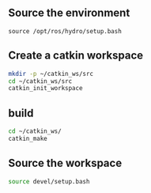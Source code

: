 Source the environment
----------------------

`source /opt/ros/hydro/setup.bash`

Create a catkin workspace 
-------------------------

```bash
mkdir -p ~/catkin_ws/src
cd ~/catkin_ws/src
catkin_init_workspace
```


build
------

```bash
cd ~/catkin_ws/
catkin_make
```

Source the workspace
--------------------


```bash
source devel/setup.bash
```
